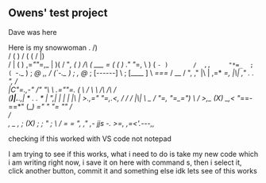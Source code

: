 ## Owens' test project


Dave was here

Here is my snowwoman
                           .
                          /)\
                         / ( )
                        /  ( (
                       /   |) \
                      /    | ( )
                 ,=*""*=,_ |  )(
                /         "*, ( )
   /\          ( ___         =  (
  (  )         ."   "*=,      \  )
 ( `- )       /  ,,     "*=_  ;
( `-._ )      ;  *@    ,,   \/
(`-._  )      ;     ,  @*   ;
[------]      \             ;
[____  ]       \  *===*    /
 \__  /         ",       ,"
  |\ |        ,=*        *=,
  |\\|      ," .          . ",        /\
  |_C"=._,-" /"            "\ \     .=""=.
 (  \\      /                \ \   /\ /\ /\
 (__)|.___.,|  *   .  .   *  |  ",|  |  |  |
  |\ |       >.__,="  "=,__.<,     \/ \/ \/
  |\\|       \      _       / "=,   "=__=")
  \ \/        >,_  (X)   _,<     "*==-==*"
  (__)     _="      "       "=_
   ""     /                    \
         /                      \
        ,           _            ,
        ;          (X)           ;
        ;           "            ;
         \                      /
          =                    =
           ",                ,"
 __,- jjs -._ >=,        ,=<'_.---,,___

 checking if this worked with VS code not notepad

 I am trying to see if this works, what i need to do is take my new code which i am writing right now, i save it on here with command s, then i select it, click another button, commit it and something else idk lets see of this works